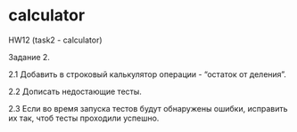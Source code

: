 # calculator
HW12 (task2 - calculator)

Задание 2.

2.1 Добавить в строковый калькулятор операции - “остаток от деления”.

2.2 Дописать недостающие тесты.

2.3 Если во время запуска тестов будут обнаружены ошибки, исправить их так, чтоб тесты проходили успешно.
